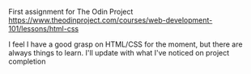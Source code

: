 First assignment for The Odin Project 
https://www.theodinproject.com/courses/web-development-101/lessons/html-css

I feel I have a good grasp on HTML/CSS for the moment, but there are always things to learn. I'll update with what I've noticed on project completion
